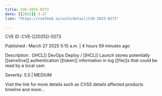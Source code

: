 ```yaml
---
title: CVE-2025-0273
date: [[2025]]-3-27
lien: "https://cvefeed.io/vuln/detail/CVE-2025-0273"

---
```


CVE ID :CVE-[[2025]]-0273

Published :  March 27
2025
5:15 a.m. | 4 hours
59 minutes ago

Description : [[HCL]] DevOps Deploy / [[HCL]] Launch stores potentially [[sensitive]] authentication [[token]] information in log [[file]]s that could be read by a local user.

Severity: 5.5 | MEDIUM

Visit the link for more details
such as CVSS details
affected products
timeline
and more...
